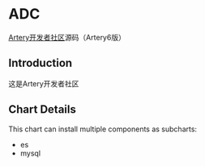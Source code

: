 # ADC
[Artery开发者社区](http://artery.thunisoft.com)源码（Artery6版）

## Introduction

这是Artery开发者社区

## Chart Details

This chart can install multiple components as subcharts:
- es
- mysql